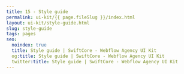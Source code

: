 ```yaml
---
title: 15 - Style guide
permalink: ui-kit/{{ page.fileSlug }}/index.html
layout: ui-kit/style-guide.html
slug: style-guide
tags: pages
seo:
  noindex: true
  title: Style guide | SwiftCore - Webflow Agency UI Kit
  og:title: Style guide | SwiftCore - Webflow Agency UI Kit
  twitter:title: Style guide | SwiftCore - Webflow Agency UI Kit
---
```



